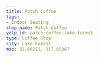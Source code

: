 ```yaml
---
title: Patch Coffee
tags:
- Indoor Seating
shop_name: Patch Coffee
yelp_id: patch-coffee-lake-forest
type: Coffee Shop
city: Lake Forest
map: 33.66211,-117.65367
---
```

